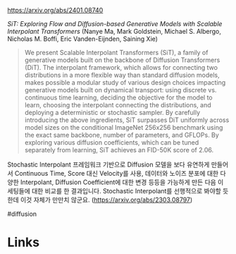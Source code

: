 https://arxiv.org/abs/2401.08740

*SiT: Exploring Flow and Diffusion-based Generative Models with Scalable Interpolant Transformers* (Nanye Ma, Mark Goldstein, Michael S. Albergo, Nicholas M. Boffi, Eric Vanden-Eijnden, Saining Xie)

> We present Scalable Interpolant Transformers (SiT), a family of generative models built on the backbone of Diffusion Transformers (DiT). The interpolant framework, which allows for connecting two distributions in a more flexible way than standard diffusion models, makes possible a modular study of various design choices impacting generative models built on dynamical transport: using discrete vs. continuous time learning, deciding the objective for the model to learn, choosing the interpolant connecting the distributions, and deploying a deterministic or stochastic sampler. By carefully introducing the above ingredients, SiT surpasses DiT uniformly across model sizes on the conditional ImageNet 256x256 benchmark using the exact same backbone, number of parameters, and GFLOPs. By exploring various diffusion coefficients, which can be tuned separately from learning, SiT achieves an FID-50K score of 2.06.

Stochastic Interpolant 프레임워크 기반으로 Diffusion 모델을 보다 유연하게 만들어서 Continuous Time, Score 대신 Velocity를 사용, 데이터와 노이즈 분포에 대한 다양한 Interpolant, Diffusion Coefficient에 대한 변경 등등을 가능하게 만든 다음 이 세팅들에 대한 비교를 한 결과입니다. Stochastic Interpolant를 선행적으로 봐야할 듯 한데 이것 자체가 만만치 않군요. (https://arxiv.org/abs/2303.08797)

#diffusion

# Links

